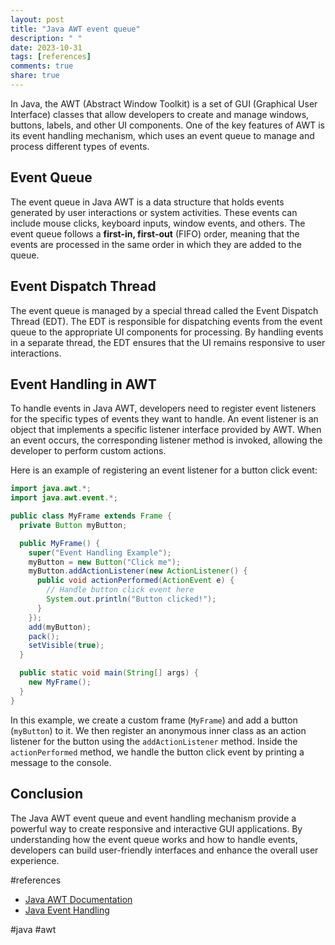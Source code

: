 ```yaml
---
layout: post
title: "Java AWT event queue"
description: " "
date: 2023-10-31
tags: [references]
comments: true
share: true
---
```


In Java, the AWT (Abstract Window Toolkit) is a set of GUI (Graphical User Interface) classes that allow developers to create and manage windows, buttons, labels, and other UI components. One of the key features of AWT is its event handling mechanism, which uses an event queue to manage and process different types of events.

## Event Queue

The event queue in Java AWT is a data structure that holds events generated by user interactions or system activities. These events can include mouse clicks, keyboard inputs, window events, and others. The event queue follows a **first-in, first-out** (FIFO) order, meaning that the events are processed in the same order in which they are added to the queue.

## Event Dispatch Thread

The event queue is managed by a special thread called the Event Dispatch Thread (EDT). The EDT is responsible for dispatching events from the event queue to the appropriate UI components for processing. By handling events in a separate thread, the EDT ensures that the UI remains responsive to user interactions.

## Event Handling in AWT

To handle events in Java AWT, developers need to register event listeners for the specific types of events they want to handle. An event listener is an object that implements a specific listener interface provided by AWT. When an event occurs, the corresponding listener method is invoked, allowing the developer to perform custom actions.

Here is an example of registering an event listener for a button click event:

```java
import java.awt.*;
import java.awt.event.*;

public class MyFrame extends Frame {
  private Button myButton;

  public MyFrame() {
    super("Event Handling Example");
    myButton = new Button("Click me");
    myButton.addActionListener(new ActionListener() {
      public void actionPerformed(ActionEvent e) {
        // Handle button click event here
        System.out.println("Button clicked!");
      }
    });
    add(myButton);
    pack();
    setVisible(true);
  }

  public static void main(String[] args) {
    new MyFrame();
  }
}
```

In this example, we create a custom frame (`MyFrame`) and add a button (`myButton`) to it. We then register an anonymous inner class as an action listener for the button using the `addActionListener` method. Inside the `actionPerformed` method, we handle the button click event by printing a message to the console.

## Conclusion

The Java AWT event queue and event handling mechanism provide a powerful way to create responsive and interactive GUI applications. By understanding how the event queue works and how to handle events, developers can build user-friendly interfaces and enhance the overall user experience.

#references
- [Java AWT Documentation](https://docs.oracle.com/en/java/javase/13/docs/api/java.desktop/java/awt/package-summary.html)
- [Java Event Handling](https://docs.oracle.com/r12255/java-awt-event-and-listener-model/index.html)

#java #awt